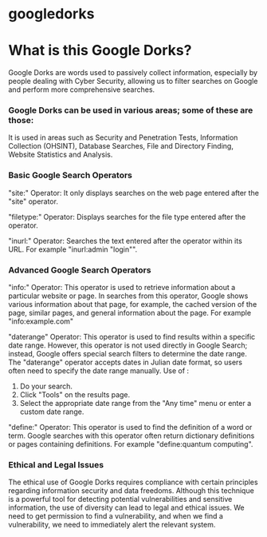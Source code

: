 # googledorks

<h1>What is this Google Dorks?</h1>

Google Dorks are words used to passively collect information, especially by people dealing with Cyber ​​Security, allowing us to filter searches on Google and perform more comprehensive searches.

<h3>Google Dorks can be used in various areas; some of these are those:</h4>

It is used in areas such as Security and Penetration Tests, Information Collection (OHSINT), Database Searches, File and Directory Finding, Website Statistics and Analysis.

<h3>Basic Google Search Operators</h3>

"site:" Operator: It only displays searches on the web page entered after the "site" operator.

"filetype:" Operator: Displays searches for the file type entered after the operator.

"inurl:" Operator: Searches the text entered after the operator within its URL. For example "inurl:admin "login"".

<h3>Advanced Google Search Operators</h3>

"info:" Operator: This operator is used to retrieve information about a particular website or page. In searches from this operator, Google shows various information about that page, for example, the cached version of the page, similar pages, and general information about the page. For example "info:example.com"

"daterange" Operator: This operator is used to find results within a specific date range. However, this operator is not used directly in Google Search; instead, Google offers special search filters to determine the date range. The "daterange" operator accepts dates in Julian date format, so users often need to specify the date range manually. Use of :
1. Do your search.
2. Click "Tools" on the results page.
3. Select the appropriate date range from the "Any time" menu or enter a custom date range.

"define:" Operator: This operator is used to find the definition of a word or term. Google searches with this operator often return dictionary definitions or pages containing definitions. For example "define:quantum computing".

<h3>Ethical and Legal Issues</h3>

The ethical use of Google Dorks requires compliance with certain principles regarding information security and data freedoms. Although this technique is a powerful tool for detecting potential vulnerabilities and sensitive information, the use of diversity can lead to legal and ethical issues. We need to get permission to find a vulnerability, and when we find a vulnerability, we need to immediately alert the relevant system.